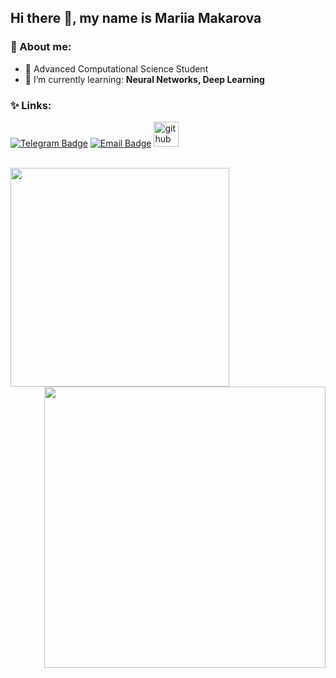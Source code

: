 ## Hi there 👋, my name is Mariia Makarova

### 🦕 About me:

- 🌻  Advanced Computational Science Student
- 🌱 I’m currently learning: **Neural Networks, Deep Learning**

### ✨ Links:

[![Telegram Badge](https://img.shields.io/badge/-Telegram-0088cc?style=for-the-badge&logo=appveyor&logo=Telegram&logoColor=white&color=blue)](https://t.me/mashmallow_5)
[![Email Badge](https://img.shields.io/badge/-Email-0088cc?style=for-the-badge&logo=appveyor&logo=Gmail&logoColor=white&color=yellow)](mailto:makmary05@gmail.com)
[<img src='https://cdn.jsdelivr.net/npm/simple-icons@3.0.1/icons/github.svg' alt='github' height='40'>](https://makmary.github.io/resume/) 

<br>

<a href="https://github.com/anuraghazra/github-readme-stats">
  <img align="left" width="350" src="https://github-readme-stats.vercel.app/api?username=makmary&show_icons=true&theme=tokyonight&cache_seconds=1800" />
</a>

<a href="https://github.com/anuraghazra/github-readme-stats">
  <img align="right" width="450" src="https://github-readme-stats.vercel.app/api/top-langs/?username=makmary&show_icons=true&theme=cobalt&layout=compact" />
</a>

<br clear="all" />


